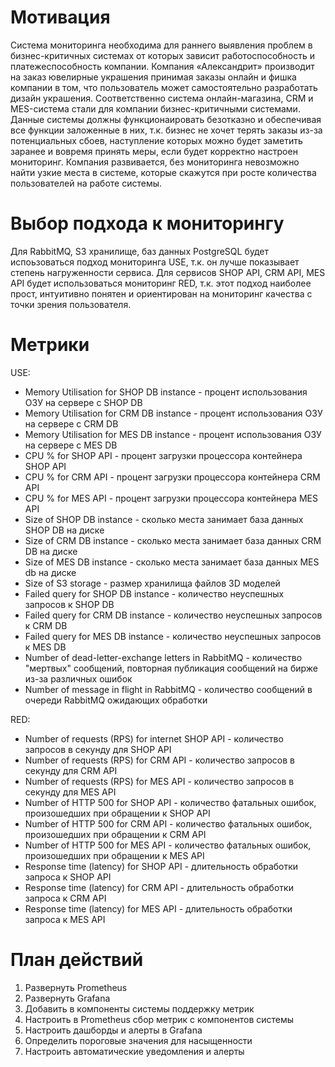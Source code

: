 # Мотивация
Система мониторинга необходима для раннего выявления проблем в бизнес-критичных системах от которых зависит работоспособность и платежеспособность компании.
Компания «Александрит» производит на заказ ювелирные украшения принимая заказы онлайн и фишка компании в том, что пользователь может самостоятельно разработать дизайн украшения. Соответственно система онлайн-магазина, CRM и MES-система стали для компании бизнес-критичными системами.
Данные системы должны функционаировать безотказно и обеспечивая все функции заложенные в них, т.к. бизнес не хочет терять заказы из-за потенциальных сбоев, наступление которых можно будет заметить заранее
и вовремя принять меры, если будет корректно настроен мониторинг. Компания развивается, без мониторинга невозможно найти узкие места в системе, которые скажутся при росте количества пользователей на работе системы.

# Выбор подхода к мониторингу
Для RabbitMQ, S3 хранилище, баз данных PostgreSQL будет испоьзоваться подход мониторинга USE, т.к. он лучше показывает степень нагруженности сервиса.
Для сервисов SHOP API, CRM API, MES API будет использоваться мониторинг RED, т.к. этот подход наиболее прост, интуитивно понятен и ориентирован на мониторинг качества с точки зрения пользователя.


# Метрики
USE:
- Memory Utilisation for SHOP DB instance - процент использования ОЗУ на сервере с SHOP DB
- Memory Utilisation for CRM DB instance - процент использования ОЗУ на сервере с CRM DB
- Memory Utilisation for MES DB instance - процент использования ОЗУ на сервере с MES DB
- CPU % for SHOP API - процент загрузки процессора контейнера SHOP API
- CPU % for CRM API - процент загрузки процессора контейнера CRM API
- CPU % for MES API - процент загрузки процессора контейнера MES API
- Size of SHOP DB instance - сколько места занимает база данных SHOP DB на диске
- Size of CRM DB instance - сколько места занимает база данных CRM DB на диске
- Size of MES DB instance - сколько места занимает база данных MES db на диске
- Size of S3 storage - размер хранилища файлов 3D моделей
- Failed query for SHOP DB instance - количество неуспешных запросов к SHOP DB
- Failed query for CRM DB instance - количество неуспешных запросов к CRM DB
- Failed query for MES DB instance - количество неуспешных запросов к MES DB
- Number of dead-letter-exchange letters in RabbitMQ - количество "мертвых" сообщений, повторная публикация сообщений на бирже из-за различных ошибок
- Number of message in flight in RabbitMQ - количество сообщений в очереди RabbitMQ ожидающих обработки

RED:
- Number of requests (RPS) for internet SHOP API - количество запросов в секунду для SHOP API
- Number of requests (RPS) for CRM API - количество запросов в секунду для CRM API
- Number of requests (RPS) for MES API - количество запросов в секунду для MES API
- Number of HTTP 500 for SHOP API - количество фатальных ошибок, произошедших при обращении к SHOP API
- Number of HTTP 500 for CRM API - количество фатальных ошибок, произошедших при обращении к CRM API
- Number of HTTP 500 for MES API - количество фатальных ошибок, произошедших при обращении к MES API
- Response time (latency) for SHOP API - длительность обработки запроса к SHOP API
- Response time (latency) for CRM API - длительность обработки запроса к CRM API
- Response time (latency) for MES API - длительность обработки запроса к MES API


# План действий
1. Развернуть Prometheus
2. Развернуть Grafana
3. Добавить в компоненты системы поддержку метрик
4. Настроить в Prometheus сбор метрик с компонентов системы
5. Настроить дашборды и алерты в Grafana
6. Определить пороговые значения для насыщенности
7. Настроить автоматические уведомления и алерты

